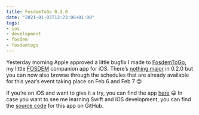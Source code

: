 ```yaml
---
title: FosdemToGo 0.2.0
date: "2021-01-03T13:23:06+01:00"
tags:
- ios
- development
- fosdem
- fosdemtogo
---
```


Yesterday morning Apple approved a little bugfix I made to [FosdemToGo](https://apps.apple.com/at/app/fosdemtogo/id1500192366?l=en), my little [FOSDEM](https://fosdem.org/2021/) companion app for iOS. There’s [nothing major](https://github.com/zerok/fosdem-to-go/commit/4a41189b899da7080195f61ebe1cada820f25412) in 0.2.0 but you can now also browse through the schedules that are already available for this year’s event taking place on Feb 6 and Feb 7 😊

If you’re on iOS and want to give it a try, you can find the app [here](https://apps.apple.com/at/app/fosdemtogo/id1500192366?l=en) 😀 In case you want to see me learning Swift and iOS development, you can find the [source code](https://github.com/zerok/fosdem-to-go/) for this app on GitHub.
